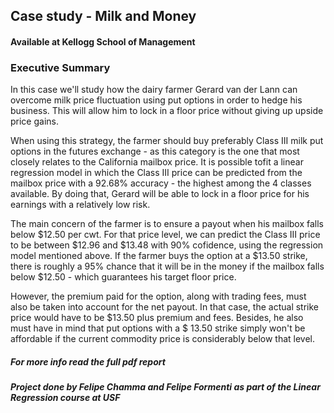 ## Case study - Milk and Money
#### Available at Kellogg School of Management

### Executive Summary
In this case we'll study how the dairy farmer Gerard van der Lann can overcome milk price 
fluctuation using put options in order to hedge his business. This will allow him to lock in
a floor price without giving up upside price gains.

When using this strategy, the farmer should buy preferably Class III milk put options in
the futures exchange - as this category is the one that most closely relates to the California
mailbox price. It is possible tofit a linear regression model in which the Class III price
can be predicted from the mailbox price with a 92.68% accuracy - the highest among the 4
classes available. By doing that, Gerard will be able to lock in a floor price for his earnings
with a relatively low risk.

The main concern of the farmer is to ensure a payout when his mailbox falls below $12.50 per
cwt. For that price level, we can predict the Class III price to be between $12.96 and $13.48
with 90% cofidence, using the regression model mentioned above. If the farmer buys the
option at a $13.50 strike, there is roughly a 95% chance that it will be in the money if the
mailbox falls below $12.50 - which guarantees his target floor price.

However, the premium paid for the option, along with trading fees, must also be taken
into account for the net payout. In that case, the actual strike price would have to be $13.50
plus premium and fees. Besides, he also must have in mind that put options with a $ 13.50
strike simply won't be affordable if the current commodity price is considerably below that
level.

##### For more info read the full pdf report
##### Project done by Felipe Chamma and Felipe Formenti as part of the Linear Regression course at USF